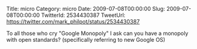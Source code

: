Title: micro
Category: micro
Date: 2009-07-08T00:00:00
Slug: 2009-07-08T00:00:00
TwitterId: 2534430387
TweetUrl: https://twitter.com/mark_philpot/status/2534430387

To all those who cry "Google Monopoly" I ask can you have a monopoly with open standards? (specifically referring to new Google OS)